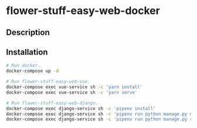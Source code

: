 flower-stuff-easy-web-docker
===

## Description


## Installation

```bash
# Run docker.
docker-compose up -d

# Run flower-stuff-easy-web-vue.
docker-compose exec vue-service sh -c 'yarn install'
docker-compose exec vue-service sh -c 'yarn serve'

# Run flower-stuff-easy-web-django.
docker-compose exec django-service sh -c 'pipenv install'
docker-compose exec django-service sh -c 'pipenv run python manage.py migrate'
docker-compose exec django-service sh -c 'pipenv run python manage.py runserver 0.0.0.0:8000'
```
